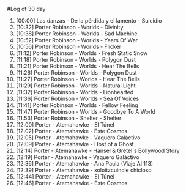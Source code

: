 #Log of 30 day

1. [00:00] Las danzas - De la pérdida y el lamento - Suicidio
1. [10:32] Porter Robinson - Worlds - Divinity
1. [10:38] Porter Robinson - Worlds - Sad Machine
1. [10:52] Porter Robinson - Worlds - Years Of War
1. [10:56] Porter Robinson - Worlds - Flicker
1. [11:12] Porter Robinson - Worlds - Fresh Static Snow
1. [11:18] Porter Robinson - Worlds - Polygon Dust
1. [11:21] Porter Robinson - Worlds - Hear The Bells
1. [11:26] Porter Robinson - Worlds - Polygon Dust
1. [11:27] Porter Robinson - Worlds - Hear The Bells
1. [11:29] Porter Robinson - Worlds - Natural Light
1. [11:32] Porter Robinson - Worlds - Lionhearted
1. [11:36] Porter Robinson - Worlds - Sea Of Voices
1. [11:41] Porter Robinson - Worlds - Fellow Feeling
1. [11:47] Porter Robinson - Worlds - Goodbye To A World
1. [11:53] Porter Robinson - Shelter - Shelter
1. [12:00] Porter - Atemahawke - El Túnel
1. [12:02] Porter - Atemahawke - Este Cosmos
1. [12:05] Porter - Atemahawke - Vaquero Galáctivo
1. [12:09] Porter - Atemahawke - Host of a Ghost
1. [12:14] Porter - Atemahawke - Hansel & Gretel´s Bollywood Story
1. [12:19] Porter - Atemahawke - Vaquero Galáctivo
1. [12:36] Porter - Atemahawke - Ana Paula (Viaje Al 113)
1. [12:39] Porter - Atemahawke - xoloitzcuincle chicloso
1. [12:44] Porter - Atemahawke - El Túnel
1. [12:46] Porter - Atemahawke - Este Cosmos

